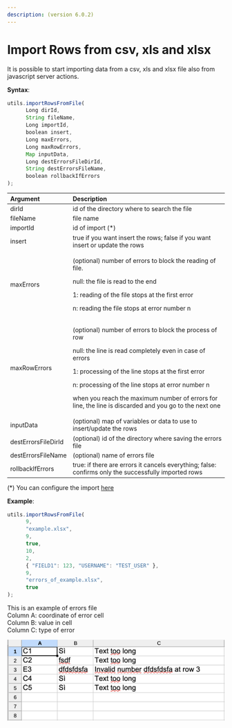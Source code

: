 ```yaml
---
description: (version 6.0.2)
---
```


# Import Rows from csv, xls and xlsx

It is possible to start importing data from a csv, xls and xlsx file also from javascript server actions.

**Syntax**:

```javascript
utils.importRowsFromFile(
      Long dirId, 
      String fileName, 
      Long importId,
      boolean insert, 
      Long maxErrors, 
      Long maxRowErrors, 
      Map inputData, 
      Long destErrorsFileDirId, 
      String destErrorsFileName,
      boolean rollbackIfErrors 
);
```

<table>
  <thead>
    <tr>
      <th style="text-align:left">Argument</th>
      <th style="text-align:left">Description</th>
    </tr>
  </thead>
  <tbody>
    <tr>
      <td style="text-align:left">dirId</td>
      <td style="text-align:left">id of the directory where to search the file</td>
    </tr>
    <tr>
      <td style="text-align:left">fileName</td>
      <td style="text-align:left">file name</td>
    </tr>
    <tr>
      <td style="text-align:left">importId</td>
      <td style="text-align:left">id of import (*)</td>
    </tr>
    <tr>
      <td style="text-align:left">insert</td>
      <td style="text-align:left">true if you want insert the rows; false if you want insert or update the
        rows</td>
    </tr>
    <tr>
      <td style="text-align:left">maxErrors</td>
      <td style="text-align:left">
        <p>(optional) number of errors to block the reading of file.</p>
        <p>null: the file is read to the end</p>
        <p>1: reading of the file stops at the first error</p>
        <p>n: reading the file stops at error number n</p>
      </td>
    </tr>
    <tr>
      <td style="text-align:left">maxRowErrors</td>
      <td style="text-align:left">
        <p>(optional) number of errors to block the process of row</p>
        <p>null: the line is read completely even in case of errors</p>
        <p>1: processing of the line stops at the first error</p>
        <p>n: processing of the line stops at error number n</p>
        <p>when you reach the maximum number of errors for line, the line is discarded
          and you go to the next one</p>
      </td>
    </tr>
    <tr>
      <td style="text-align:left">inputData</td>
      <td style="text-align:left">(optional) map of variables or data to use to insert/update the rows</td>
    </tr>
    <tr>
      <td style="text-align:left">destErrorsFileDirId</td>
      <td style="text-align:left">(optional) id of the directory where saving the errors file</td>
    </tr>
    <tr>
      <td style="text-align:left">destErrorsFileName</td>
      <td style="text-align:left">(optional) name of errors file</td>
    </tr>
    <tr>
      <td style="text-align:left">rollbackIfErrors</td>
      <td style="text-align:left">true: if there are errors it cancels everything; false: confirms only
        the successfully imported rows</td>
    </tr>
  </tbody>
</table>

\(\*\) You can configure the import [here](https://4wsplatform.gitbook.io/user-guide/core-features/defining-the-ui/3-1-app-designer/3-1-24-bulk-import-binded-to-a-grid)

**Example**:

```javascript
utils.importRowsFromFile(
      9, 
      "example.xlsx", 
      9,
      true, 
      10, 
      2, 
      { "FIELD1": 123, "USERNAME": "TEST_USER" }, 
      9, 
      "errors_of_example.xlsx",
      true 
);
```

This is an example of errors file  
Column A: coordinate of error cell  
Column B: value in cell  
Column C: type of error

![](../.gitbook/assets/image.png)

